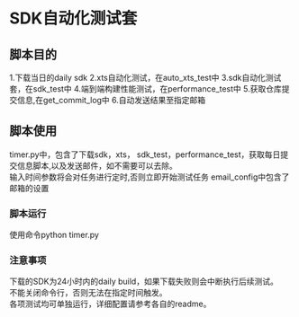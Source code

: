 # SDK自动化测试套

## 脚本目的
1.下载当日的daily sdk
2.xts自动化测试，在auto_xts_test中
3.sdk自动化测试套，在sdk_test中
4.端到端构建性能测试，在performance_test中
5.获取仓库提交信息,在get_commit_log中
6.自动发送结果至指定邮箱

## 脚本使用
timer.py中，包含了下载sdk，xts， sdk_test，performance_test，获取每日提交信息脚本,以及发送邮件，如不需要可以去除。  
输入时间参数将会对任务进行定时,否则立即开始测试任务
email_config中包含了邮箱的设置  
### 脚本运行
使用命令python timer.py

### 注意事项
下载的SDK为24小时内的daily build，如果下载失败则会中断执行后续测试。  
不能关闭命令行，否则无法在指定时间触发。  
各项测试均可单独运行，详细配置请参考各自的readme。  